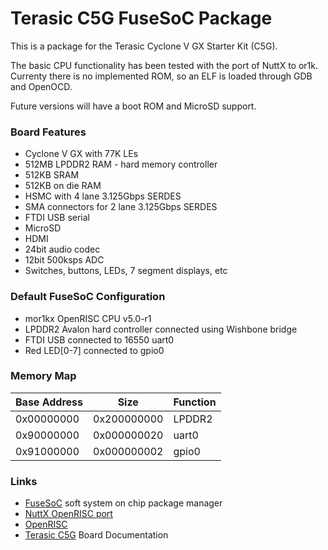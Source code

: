 # Terasic C5G FuseSoC Package

This is a package for the Terasic Cyclone V GX Starter Kit (C5G).

The basic CPU functionality has been tested with the port of NuttX to or1k. Currenty there is no implemented ROM, so an ELF is loaded through GDB and OpenOCD.

Future versions will have a boot ROM and MicroSD support.

### Board Features

- Cyclone V GX with 77K LEs
- 512MB LPDDR2 RAM - hard memory controller
- 512KB SRAM
- 512KB on die RAM
- HSMC with 4 lane 3.125Gbps SERDES
- SMA connectors for 2 lane 3.125Gbps SERDES
- FTDI USB serial
- MicroSD
- HDMI
- 24bit audio codec
- 12bit 500ksps ADC
- Switches, buttons, LEDs, 7 segment displays, etc

### Default FuseSoC Configuration

- mor1kx OpenRISC CPU v5.0-r1
- LPDDR2 Avalon hard controller connected using Wishbone bridge
- FTDI USB connected to 16550 uart0
- Red LED[0-7] connected to gpio0

### Memory Map

| Base Address | Size        | Function |
| ------------ |-------------|----------|
| 0x00000000   | 0x200000000 | LPDDR2   |
| 0x90000000   | 0x000000020 | uart0    |
| 0x91000000   | 0x000000002 | gpio0    |

### Links

- [FuseSoC](https://github.com/olofk/fusesoc) soft system on chip package manager
- [NuttX OpenRISC port](https://bitbucket.org/extent3d/nuttx/branch/or1k)
- [OpenRISC](https://openrisc.io/)
- [Terasic C5G](http://c5g.terasic.com) Board Documentation

